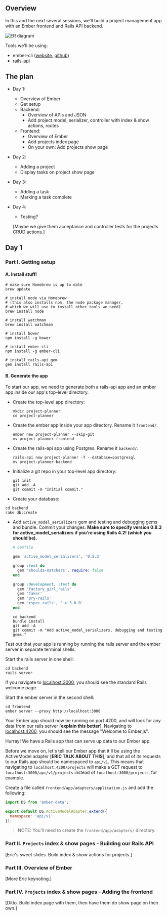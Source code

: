 ## Overview

In this and the next several sessions, we'll build a project management app with an Ember frontend and Rails API backend.  

![ER diagram](https://s3-us-west-2.amazonaws.com/2015-02-ember-tutorial/ember-tutorial-erd.png)

Tools we'll be using:

- ember-cli ([website](http://www.ember-cli.com/), [github](https://github.com/ember-cli/ember-cli))
- [rails-api](https://github.com/rails-api/rails-api)


## The plan

* Day 1:
  - Overview of Ember
  - Get setup
  - Backend:
    * Overview of APIs and JSON
    * Add project model, serializer, controller with index & show actions, routes
  - Frontend:
    * Overview of Ember
    * Add projects index page
    * On your own: Add projects show page

* Day 2:
  - Adding a project
  - Display tasks on project show page

* Day 3:
  - Adding a task
  - Marking a task complete

* Day 4:
  - Testing?  

  [Maybe we give them acceptance and controller tests for the projects CRUD actions.]


## Day 1

### Part I. Getting setup

#### A. Install stuff!

```no-highlight
# make sure Homebrew is up to date
brew update

# install node via Homebrew
# (this also installs npm, the node package manager,
# which we will use to install other tools we need)
brew install node

# install watchman
brew install watchman

# install bower
npm install -g bower

# install ember-cli
npm install -g ember-cli

# install rails-api gem
gem install rails-api
```

#### B. Generate the app

To start our app, we need to generate both a rails-api app and an ember app inside our app's top-level directory.

* Create the top-level app directory:

  ```no-highlight
  mkdir project-planner
  cd project-planner
  ```

* Create the ember app inside your app directory.  Rename it `frontend/`.

  ```no-highlight
  ember new project-planner --skip-git
  mv project-planner frontend
  ```

* Create the rails-api app using Postgres. Rename it `backend/`.

  ```no-highlight
  rails-api new project-planner -T --database=postgresql
  mv project-planner backend
  ```

* Initialize a git repo in your top-level app directory:

  ```no-highlight
  git init
  git add -A
  git commit -m "Initial commit."
  ```

* Create your database:

 ```no-highlight
 cd backend
 rake db:create
 ```

* Add `active_model_serializers` gem and testing and debugging gems and bundle. Commit your changes. **Make sure to specify version 0.8.3 for active_model_serializers if you're using Rails 4.2! (which you should be).**

  ```ruby
  # Gemfile

  gem 'active_model_serializers', '0.8.3'

  group :test do
    gem 'shoulda-matchers', require: false
  end

  group :development, :test do
    gem 'factory_girl_rails'
    gem 'faker'
    gem 'pry-rails'
    gem 'rspec-rails', '~> 3.0.0'
  end
  ```

  ```no-highlight
  cd backend
  bundle install
  git add -A
  git commit -m "Add active_model_serializers, debugging and testing gems."
  ```

Test out that your app is running by running the rails server and the ember server in separate terminal shells.

Start the rails server in one shell:

```no-highlight
cd backend
rails server
```

If you navigate to [localhost:3000](http://localhost:3000), you should see the standard Rails welcome page.

Start the ember server in the second shell:

```no-highlight
cd frontend
ember server --proxy http://localhost:3000
```

Your Ember app should now be running on port 4200, and will look for any data from our rails server [**explain this better**].  Navigating to [localhost:4200](http://localhost:4200), you should see the message "Welcome to Ember.js".

Hurray!  We have a Rails app that can serve up data to our Ember app.

Before we move on, let's tell our Ember app that it'll be using the ActiveModel adapter [**ERIC TALK ABOUT THIS**], and that all of its requests to our Rails app should be namespaced to `api/v1`.  This means that navigating to `localhost:4200/projects` will make a GET request to `localhost:3000/api/v1/projects` instead of `localhost:3000/projects`, for example.

Create a file called `frontend/app/adapters/application.js` and add the following:

```js
import DS from 'ember-data';

export default DS.ActiveModelAdapter.extend({
  namespace: 'api/v1'
});
```
> NOTE: You'll need to create the `frontend/app/adapters/` directory.

### Part II. `Projects` index & show pages - Building our Rails API

[Eric's sweet slides. Build index & show actions for projects.]

### Part III. Overview of Ember

[More Eric keynoting.]

### Part IV. `Projects` index & show pages - Adding the frontend

[Ditto.  Build index page with them, then have them do show page on their own.]

